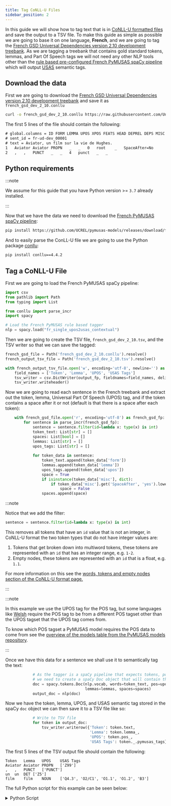 ```yaml
---
title: Tag CoNLL-U Files
sidebar_position: 2
---
```


In this guide we will show how to tag text that is in [CoNLL-U formatted files](https://universaldependencies.org/format.html) and save the output to a TSV file. To make this guide as simple as possible we are going to base it on one language, **French**, and we are going to tag the [French GSD Universal Dependencies version 2.10 development treebank](https://raw.githubusercontent.com/UniversalDependencies/UD_French-GSD/r2.10/fr_gsd-ud-dev.conllu). As we are tagging a treebank that contains gold standard tokens, lemmas, and Part Of Speech tags we will not need any other NLP tools other than the [rule based pre-configured French PyMUSAS spaCy pipeline](https://github.com/UCREL/pymusas-models/releases/tag/fr_single_upos2usas_contextual-0.3.1) which will output [USAS](https://ucrel.lancs.ac.uk/usas/) semantic tags.

## Download the data

First we are going to download the [French GSD Universal Dependencies version 2.10 development treebank](https://raw.githubusercontent.com/UniversalDependencies/UD_French-GSD/r2.10/fr_gsd-ud-dev.conllu) and save it as `french_gsd_dev_2_10.conllu`


``` bash
curl -o french_gsd_dev_2_10.conllu https://raw.githubusercontent.com/UniversalDependencies/UD_French-GSD/r2.10/fr_gsd-ud-dev.conllu
```

The first 5 lines of the file should contain the following:

``` txt title="french_gsd_dev_2_10.conllu"
# global.columns = ID FORM LEMMA UPOS XPOS FEATS HEAD DEPREL DEPS MISC
# sent_id = fr-ud-dev_00001
# text = Aviator, un film sur la vie de Hughes.
1	Aviator	Aviator	PROPN	_	_	0	root	_	SpaceAfter=No
2	,	,	PUNCT	_	_	4	punct	_	_
```

## Python requirements

:::note

We assume for this guide that you have Python version >= `3.7` already installed.

:::

Now that we have the data we need to download the [French PyMUSAS spaCy pipeline](https://github.com/UCREL/pymusas-models/releases/tag/fr_single_upos2usas_contextual-0.3.1):

``` bash
pip install https://github.com/UCREL/pymusas-models/releases/download/fr_single_upos2usas_contextual-0.3.1/fr_single_upos2usas_contextual-0.3.1-py3-none-any.whl
```

And to easily parse the ConLL-U file we are going to use the Python package [conllu](https://pypi.org/project/conllu/):

``` bash
pip install conllu==4.4.2
```

## Tag a CoNLL-U File

First we are going to load the French PyMUSAS spaCy pipeline:

``` python
import csv
from pathlib import Path
from typing import List

from conllu import parse_incr
import spacy

# Load the French PyMUSAS rule based tagger
nlp = spacy.load("fr_single_upos2usas_contextual")
```

Then we are going to create the TSV file, `french_gsd_dev_2_10.tsv`, and the TSV writer so that we can save the tagged:

``` python
french_gsd_file = Path('french_gsd_dev_2_10.conllu').resolve()
french_output_tsv_file = Path('french_gsd_dev_2_10.tsv').resolve()

with french_output_tsv_file.open('w', encoding='utf-8', newline='') as output_fp:
    field_names = ['Token', 'Lemma', 'UPOS', 'USAS Tags']
    tsv_writer = csv.DictWriter(output_fp, fieldnames=field_names, delimiter='\t')
    tsv_writer.writeheader()
```

Now we are going to read each sentence in the French treebank and extract out the token, lemma, Universal Part Of Speech (UPOS) tag, and if the token contains a space after it or not (default is that there is a space after each token):

``` python
    with french_gsd_file.open('r', encoding='utf-8') as french_gsd_fp:
        for sentence in parse_incr(french_gsd_fp):
            sentence = sentence.filter(id=lambda x: type(x) is int)
            token_text: List[str] = []
            spaces: List[bool] = []
            lemmas: List[str] = []
            upos_tags: List[str] = []
            
            for token_data in sentence:
                token_text.append(token_data['form'])
                lemmas.append(token_data['lemma'])
                upos_tags.append(token_data['upos'])
                space = True
                if isinstance(token_data['misc'], dict):
                    if token_data['misc'].get('SpaceAfter', 'yes').lower() == 'no':
                        space = False
                spaces.append(space)
```

:::note

Notice that we add the filter:

``` python
sentence = sentence.filter(id=lambda x: type(x) is int)
```

This removes all tokens that have an `id` value that is not an integer, in CoNLL-U format the two token types that do not have integer values are: 

1. Tokens that get broken down into multiword tokens, these tokens are represented with an `id` that has an integer range, e.g. `1-2`.
2. Empty nodes, these tokens are represented with an `id` that is a float, e.g. `1.1`.

For more information on this see the [words, tokens and empty nodes section of the CoNLL-U format page.](https://universaldependencies.org/format.html#words-tokens-and-empty-nodes)

:::

:::note

In this example we use the UPOS tag for the POS tag, but some languages like [Welsh](https://ucrel.github.io/pymusas/usage/how_to/tag_text#welsh) require the POS tag to be from a different POS tagset other than the UPOS tagset that the UPOS tag comes from.

To know which POS tagset a PyMUSAS model requires the POS data to come from see the [overview of the models table from the PyMUSAS models repository](https://github.com/UCREL/pymusas-models#overview-of-the-models).

:::

Once we have this data for a sentence we shall use it to semantically tag the text:

``` python
            # As the tagger is a spaCy pipeline that expects tokens, pos, and lemma
            # we need to create a spaCy Doc object that will contain this information
            doc = spacy.tokens.Doc(nlp.vocab, words=token_text, pos=upos_tags,
                                   lemmas=lemmas, spaces=spaces)
            output_doc = nlp(doc)
```

Now we have the token, lemma, UPOS, and USAS semantic tag stored in the spaCy `doc` object we can then save it to a TSV file like so:

``` python
            # Write to TSV file
            for token in output_doc:
                tsv_writer.writerow({'Token': token.text,
                                     'Lemma': token.lemma_,
                                     'UPOS': token.pos_,
                                     'USAS Tags': token._.pymusas_tags})
```

The first 5 lines of the TSV output file should contain the following:

``` tsv title="french_gsd_dev_2_10.tsv"
Token	Lemma	UPOS	USAS Tags
Aviator	Aviator	PROPN	['Z99']
,	,	PUNCT	['PUNCT']
un	un	DET	['Z5']
film	film	NOUN	['Q4.3', 'O2/C1', 'O1.1', 'O1.2', 'B3']
```

The full Python script for this example can be seen below:

<details>
<summary>Python Script</summary>

``` python
import csv
from pathlib import Path
from typing import List

from conllu import parse_incr
import spacy

# Load the French PyMUSAS rule based tagger
nlp = spacy.load("fr_single_upos2usas_contextual")

french_gsd_file = Path('french_gsd_dev_2_10.conllu').resolve()
french_output_tsv_file = Path('french_gsd_dev_2_10.tsv').resolve()

with french_output_tsv_file.open('w', encoding='utf-8', newline='') as output_fp:
    field_names = ['Token', 'Lemma', 'UPOS', 'USAS Tags']
    tsv_writer = csv.DictWriter(output_fp, fieldnames=field_names, delimiter='\t')
    tsv_writer.writeheader()

    with french_gsd_file.open('r', encoding='utf-8') as french_gsd_fp:
        for sentence in parse_incr(french_gsd_fp):
            sentence = sentence.filter(id=lambda x: type(x) is int)
            token_text: List[str] = []
            spaces: List[bool] = []
            lemmas: List[str] = []
            upos_tags: List[str] = []
            
            for token_data in sentence:
                token_text.append(token_data['form'])
                lemmas.append(token_data['lemma'])
                upos_tags.append(token_data['upos'])
                space = True
                if isinstance(token_data['misc'], dict):
                    if token_data['misc'].get('SpaceAfter', 'yes').lower() == 'no':
                        space = False
                spaces.append(space)

            # As the tagger is a spaCy pipeline that expects tokens, pos, and lemma
            # we need to create a spaCy Doc object that will contain this information
            doc = spacy.tokens.Doc(nlp.vocab, words=token_text, pos=upos_tags,
                                lemmas=lemmas, spaces=spaces)
            output_doc = nlp(doc)

            # Write to TSV file
            for token in output_doc:
                tsv_writer.writerow({'Token': token.text,
                                     'Lemma': token.lemma_,
                                     'UPOS': token.pos_,
                                     'USAS Tags': token._.pymusas_tags})
```

</details>